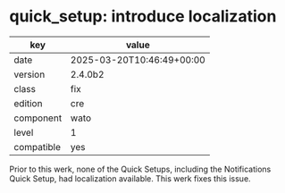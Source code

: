 [//]: # (werk v2)
# quick_setup: introduce localization

key        | value
---------- | ---
date       | 2025-03-20T10:46:49+00:00
version    | 2.4.0b2
class      | fix
edition    | cre
component  | wato
level      | 1
compatible | yes

Prior to this werk, none of the Quick Setups, including
the Notifications Quick Setup, had localization available. This werk
fixes this issue.


